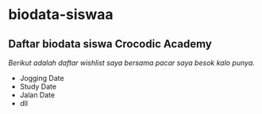 # biodata-siswaa

Daftar biodata siswa Crocodic Academy
---
*Berikut adalah daftar wishlist saya bersama pacar saya besok kalo punya.*
- Jogging Date
- Study Date
- Jalan Date
- dll
